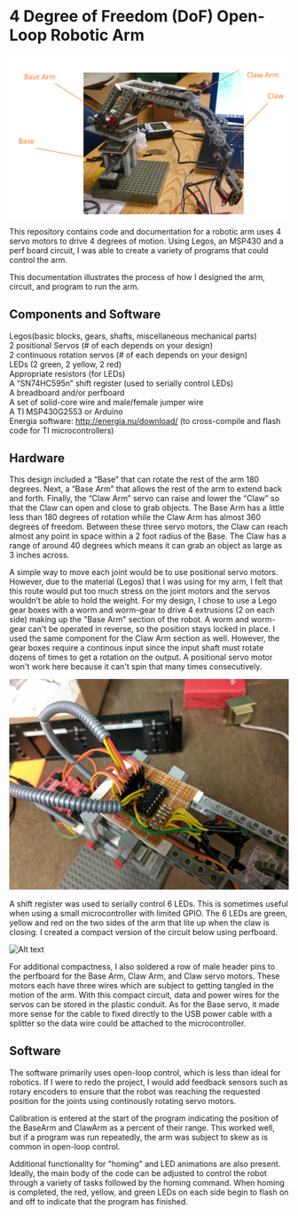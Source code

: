 # 4 Degree of Freedom (DoF) Open-Loop Robotic Arm

![Alt text](/documentation/clawWithSectionLabels.png?raw=true "Robotic Arm Sections")

This repository contains code and documentation for a robotic arm uses 4 servo motors to drive 4 degrees of motion. Using Legos, an MSP430 and a perf board circuit, I was able to create a variety of programs that could control the arm.

This documentation illustrates the process of how I designed the arm, circuit, and program to run the arm.

## Components and Software
Legos(basic blocks, gears, shafts, miscellaneous mechanical parts)  
2 positional Servos (# of each depends on your design)  
2 continuous rotation servos (# of each depends on your design)  
LEDs (2 green, 2 yellow, 2 red)  
Appropriate resistors (for LEDs)  
A “SN74HC595n” shift register (used to serially control LEDs)  
A breadboard and/or perfboard  
A set of solid-core wire and male/female jumper wire  
A TI MSP430G2553 or Arduino  
Energia software: http://energia.nu/download/ (to cross-compile and flash code for TI microcontrollers)  

## Hardware

This design included a “Base” that can rotate the rest of the arm 180 degrees. Next, a “Base Arm” that allows the rest of the arm to extend back and forth. Finally, the “Claw Arm” servo can raise and lower the “Claw” so that the Claw can open and close to grab objects. The Base Arm has a little less than 180 degrees of rotation while the Claw Arm has almost 360 degrees of freedom. Between these three servo motors, the Claw can reach almost any point in space within a 2 foot radius of the Base. The Claw has a range of around 40 degrees which means it can grab an object as large as 3 inches across.

A simple way to move each joint would be to use positional servo motors. However, due to the material (Legos) that I was using for my arm, I felt that this route would put too much stress on the joint motors and the servos wouldn’t be able to hold the weight. For my design, I chose to use a Lego gear boxes with a worm and worm-gear to drive 4 extrusions (2 on each side) making up the "Base Arm" section of the robot. A worm and worm-gear can't be operated in reverse, so the position stays locked in place. I used the same component for the Claw Arm section as well. However, the gear boxes require a continous input since the input shaft must rotate dozens of times to get a rotation on the output. A positional servo motor won't work here because it can't spin that many times consecutively. 

![Alt text](/documentation/closeupOfPerfBoard.jpg?raw=true "Robotic Arm Main Circuit")

A shift register was used to serially control 6 LEDs. This is sometimes useful when using a small microcontroller with limited GPIO.
The 6 LEDs are green, yellow and red on the two sides of the arm that lite up when the claw is closing. I created a compact version of the circuit below using perfboard.

![Alt text](/documentation/schematicvisual.png?raw=true "Robotic Arm Schematic")

For additional compactness, I also soldered a row of male header pins to the perfboard for the Base Arm, Claw Arm, and Claw servo motors. These motors each have three wires which are subject to getting tangled in the motion of the arm. With this compact circuit, data and power wires for the servos can be stored in the plastic conduit. As for the Base servo, it made more sense for the cable to fixed directly to the USB power cable with a splitter so the data wire could be attached to the microcontroller.

## Software

The software primarily uses open-loop control, which is less than ideal for robotics. If I were to redo the project, I would add feedback sensors such as rotary encoders to ensure that the robot was reaching the requested position for the joints using continously rotating servo motors.

Calibration is entered at the start of the program indicating the position of the BaseArm and ClawArm as a percent of their range. This worked well, but if a program was run repeatedly, the arm was subject to skew as is common in open-loop control.

Additional functionality for "homing" and LED animations are also present. Ideally, the main body of the code can be adjusted to control the robot through a variety of tasks followed by the homing command. When homing is completed, the red, yellow, and green LEDs on each side begin to flash on and off to indicate that the program has finished.

